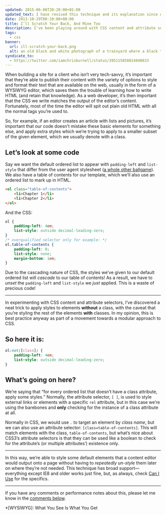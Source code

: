 ```yaml
---
updated: 2015-06-06T20:20:00+01:00
updated_text: I have revised this technique and its explanation since originally penning this article. You can jump to the updated article, <a href="https://chrisburnell.com/article/backscratching-revisited/">Backscratching Revisited</a>, or continue reading.
date: 2013-10-29T00:10:00+00:00
title: I’ll Scratch Your Back, And Mine Too
description: I've been playing around with CSS content and attribute selectors recently, and came across a useful trick for styling default elements.
tags:
  - css
banner:
  url: ill-scratch-your-back.png
  alt: an old black and white photograph of a trainyard where a black train comes towards the viewer, a grand city appearing in the background beyond a row of powerlines and a sign for a steel company
syndicate_to:
  - https://twitter.com/iamchrisburnell/status/395115858814840833
---
```


When building a site for a client who isn’t very tech-savvy, it’s important that they’re able to publish their content with the variety of options to style and format their text that are available on the web, usually in the form of a WYSIWYG editor, which saves them the trouble of learning how to write HTML (and retain that knowledge). As a web developer, it’s then important that the CSS we write matches the output of the editor’s content. Fortunately, most of the time the editor will spit out plain old HTML with all the normal tags you’re used to.

So, for example, if an editor creates an article with lists and pictures, it’s important that our code doesn’t mistake these basic elements for something else, and apply extra styles which we’re trying to apply to a smaller subset of the given element, which we usually denote with a class.

<h2 id="lets-look-at-some-code">Let’s look at some code</h2>

Say we want the default ordered list to appear with `padding-left` and `list-style` that differ from the user agent stylesheet ([a whole other ballgame](https://necolas.github.io/normalize.css/ "Normalize.css")). We also have a table of contents for our template, which we’ll also use an ordered list to mark up in HTML.

```html
<ol class="table-of-contents">
	<li>Chapter 1</li>
	<li>Chapter 2</li>
</ol>
```

And the CSS:

```css
ol {
	padding-left: 4em;
	list-style: outside decimal-leading-zero;
}
/* overqualified selector only for example: */
ol.table-of-contents {
	padding-left: 0;
	list-style: none;
	margin-bottom: 1em;
}
```

Due to the cascading nature of CSS, the styles we’ve given to our default ordered list will *cascade* to our table of contents! As a result, we have to *unset* the `padding-left` and `list-style` we *just* applied. This is a waste of precious code!

--------

In experimenting with CSS content and attribute selectors, I’ve discovered a neat trick to apply styles to elements **without** a class, with the caveat that you’re styling the rest of the elements **with** classes. In my opinion, this is best practice anyway as part of a movement towards a modular approach to CSS.

<h2 id="here-it-is">So here it is:</h2>

```css
ol:not([class]) {
	padding-left: 4em;
	list-style: outside decimal-leading-zero;
}
```

## What’s going on here?

We’re saying that <q>for every ordered list that doesn’t have a class attribute, apply some styles.</q> Normally, the attribute selector, `[ ]`, is used to style external links or elements with a specific `rel` attribute, but in this case we’re using the barebones and **only** checking for the instance of a class attribute at all.

Normally in CSS, we would use `.` to target an element by *class name*, but we can also use an attribute selector: `[class=table-of-contents]`. This will match elements with the class, `table-of-contents`, but what’s nice about CSS3’s attribute selectors is that they can be used like a boolean to check for the attribute’s (or multiple attributes’) existence only.

--------

In this way, we’re able to style some default elements that a content editor would output onto a page without having to *repeatedly un-style* them later on where they’re not needed. This technique has broad support—everything except IE8 and older works just fine, but, as always, check [Can I Use](http://caniuse.com/#search=css-sel3 "Can I Use - CSS3 selectors") for the specifics.

--------

If you have any comments or performance notes about this, please let me know in the [comments below](#respond).

*[WYSIWYG]: What You See Is What You Get
